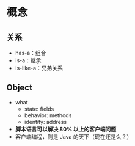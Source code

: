 # 概念 #

## 关系 ##

- has-a：组合
- is-a：继承
- is-like-a：兄弟关系

## Object ##

- what
    - state: fields
    - behavior: methods
    - identity: address
- **脚本语言可以解决 80% 以上的客户端问题**
- 客户端编程，则是 Java 的天下（现在还是么？）
